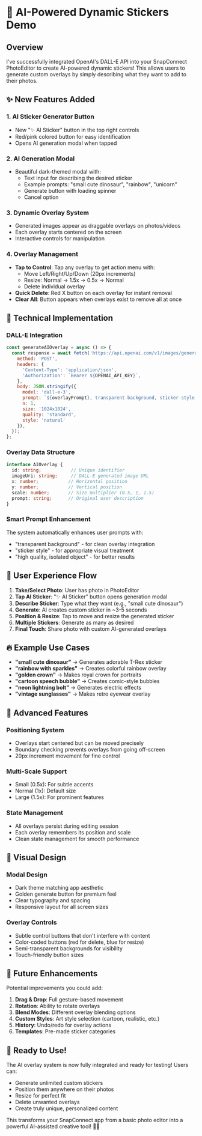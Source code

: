 # 🎨 AI-Powered Dynamic Stickers Demo

## Overview
I've successfully integrated OpenAI's DALL-E API into your SnapConnect PhotoEditor to create AI-powered dynamic stickers! This allows users to generate custom overlays by simply describing what they want to add to their photos.

## ✨ New Features Added

### 1. **AI Sticker Generator Button**
- New "✨ AI Sticker" button in the top right controls
- Red/pink colored button for easy identification
- Opens AI generation modal when tapped

### 2. **AI Generation Modal**
- Beautiful dark-themed modal with:
  - Text input for describing the desired sticker
  - Example prompts: "small cute dinosaur", "rainbow", "unicorn"
  - Generate button with loading spinner
  - Cancel option

### 3. **Dynamic Overlay System**
- Generated images appear as draggable overlays on photos/videos
- Each overlay starts centered on the screen
- Interactive controls for manipulation

### 4. **Overlay Management**
- **Tap to Control**: Tap any overlay to get action menu with:
  - Move Left/Right/Up/Down (20px increments)
  - Resize: Normal → 1.5x → 0.5x → Normal
  - Delete individual overlay
- **Quick Delete**: Red X button on each overlay for instant removal
- **Clear All**: Button appears when overlays exist to remove all at once

## 🔧 Technical Implementation

### DALL-E Integration
```javascript
const generateAIOverlay = async () => {
  const response = await fetch('https://api.openai.com/v1/images/generations', {
    method: 'POST',
    headers: {
      'Content-Type': 'application/json',
      'Authorization': `Bearer ${OPENAI_API_KEY}`,
    },
    body: JSON.stringify({
      model: 'dall-e-3',
      prompt: `${overlayPrompt}, transparent background, sticker style, high quality, isolated object`,
      n: 1,
      size: '1024x1024',
      quality: 'standard',
      style: 'natural'
    }),
  });
};
```

### Overlay Data Structure
```typescript
interface AIOverlay {
  id: string;           // Unique identifier
  imageUri: string;     // DALL-E generated image URL
  x: number;           // Horizontal position
  y: number;           // Vertical position
  scale: number;       // Size multiplier (0.5, 1, 1.5)
  prompt: string;      // Original user description
}
```

### Smart Prompt Enhancement
The system automatically enhances user prompts with:
- "transparent background" - for clean overlay integration
- "sticker style" - for appropriate visual treatment
- "high quality, isolated object" - for better results

## 🎯 User Experience Flow

1. **Take/Select Photo**: User has photo in PhotoEditor
2. **Tap AI Sticker**: "✨ AI Sticker" button opens generation modal
3. **Describe Sticker**: Type what they want (e.g., "small cute dinosaur")
4. **Generate**: AI creates custom sticker in ~3-5 seconds
5. **Position & Resize**: Tap to move and resize the generated sticker
6. **Multiple Stickers**: Generate as many as desired
7. **Final Touch**: Share photo with custom AI-generated overlays

## 🔥 Example Use Cases

- **"small cute dinosaur"** → Generates adorable T-Rex sticker
- **"rainbow with sparkles"** → Creates colorful rainbow overlay  
- **"golden crown"** → Makes royal crown for portraits
- **"cartoon speech bubble"** → Creates comic-style bubbles
- **"neon lightning bolt"** → Generates electric effects
- **"vintage sunglasses"** → Makes retro eyewear overlay

## 🚀 Advanced Features

### Positioning System
- Overlays start centered but can be moved precisely
- Boundary checking prevents overlays from going off-screen
- 20px increment movement for fine control

### Multi-Scale Support  
- Small (0.5x): For subtle accents
- Normal (1x): Default size
- Large (1.5x): For prominent features

### State Management
- All overlays persist during editing session
- Each overlay remembers its position and scale
- Clean state management for smooth performance

## 🎨 Visual Design

### Modal Design
- Dark theme matching app aesthetic
- Golden generate button for premium feel
- Clear typography and spacing
- Responsive layout for all screen sizes

### Overlay Controls
- Subtle control buttons that don't interfere with content
- Color-coded buttons (red for delete, blue for resize)
- Semi-transparent backgrounds for visibility
- Touch-friendly button sizes

## 🔮 Future Enhancements

Potential improvements you could add:
1. **Drag & Drop**: Full gesture-based movement
2. **Rotation**: Ability to rotate overlays
3. **Blend Modes**: Different overlay blending options
4. **Custom Styles**: Art style selection (cartoon, realistic, etc.)
5. **History**: Undo/redo for overlay actions
6. **Templates**: Pre-made sticker categories

## 🎯 Ready to Use!

The AI overlay system is now fully integrated and ready for testing! Users can:
- Generate unlimited custom stickers
- Position them anywhere on their photos
- Resize for perfect fit
- Delete unwanted overlays
- Create truly unique, personalized content

This transforms your SnapConnect app from a basic photo editor into a powerful AI-assisted creative tool! 🚀✨ 